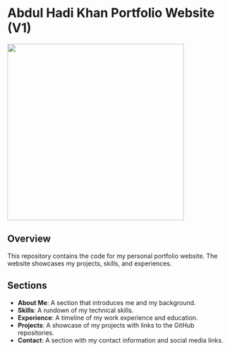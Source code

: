 # Abdul Hadi Khan Portfolio Website (V1)

<a href="https://abdulhadikhan.netlify.app/" target="_blank" rel="noreferrer"> 
  <img height="400" src="./images/Screenshot.png">
</a>

## Overview

This repository contains the code for my personal portfolio website. The website showcases my projects, skills, and experiences.

## Sections

- **About Me**: A section that introduces me and my background.
- **Skills**: A rundown of my technical skills.
- **Experience**: A timeline of my work experience and education.
- **Projects**: A showcase of my projects with links to the GitHub repositories.
- **Contact**: A section with my contact information and social media links.

<br>

